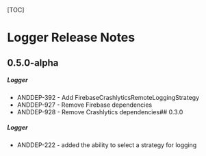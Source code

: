 [TOC]
# Logger Release Notes
## 0.5.0-alpha
##### Logger
* ANDDEP-392 - Add FirebaseCrashlyticsRemoteLoggingStrategy
* ANDDEP-927 - Remove Firebase dependencies
* ANDDEP-928 - Remove Crashlytics dependencies## 0.3.0
##### Logger
* ANDDEP-222 - added the ability to select a strategy for logging